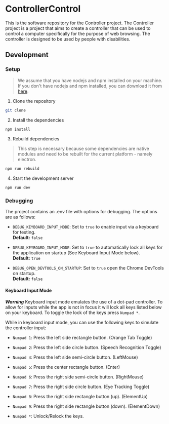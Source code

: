 # ControllerControl

This is the software repository for the Controller project. The Controller project is a project that aims to create a controller that can be used to control a computer specifically for the purpose of web browsing. The controller is designed to be used by people with disabilities.

## Development

### Setup

> We assume that you have nodejs and npm installed on your machine.
> If you don't have nodejs and npm installed, you can download it from [here](https://nodejs.org/en/download/).

1. Clone the repository

```bash
git clone 
```

2. Install the dependencies

```bash
npm install
```

3. Rebuild dependencies

> This step is necessary because some dependencies are native modules and need to be rebuilt for the current platform - namely electron.

```bash
npm run rebuild
```

4. Start the development server

```bash
npm run dev
```

### Debugging

The project contains an .env file with options for debugging. The options are as follows:

- `DEBUG_KEYBOARD_INPUT_MODE`: Set to `true` to enable input via a keyboard for testing.<br>
**Default:** `false`

- `DEBUG_KEYBOARD_INPUT_MODE`: Set to `true` to automatically lock all keys for the application on startup (See Keyboard Input Mode below).<br>
**Default:** `true`

- `DEBUG_OPEN_DEVTOOLS_ON_STARTUP`: Set to `true` open the Chrome DevTools on startup.<br>
**Default:** `false`

#### Keyboard Input Mode

***Warning***
Keyboard input mode emulates the use of a dot-pad controller. To allow for inputs while the app is not in focus it will lock all keys listed below on your keyboard. To toggle the lock of the keys press `Numpad *`.

While in keyboard input mode, you can use the following keys to simulate the controller input:

- `Numpad 1`: Press the left side rectangle button. (Orange Tab Toggle)
- `Numpad 2`: Press the left side circle button. (Speech Recognition Toggle)
- `Numpad 4`: Press the left side semi-circle button. (LeftMouse)
- `Numpad 5`: Press the center rectangle button. (Enter)
- `Numpad 6`: Press the right side semi-circle button. (RightMouse)
- `Numpad 7`: Press the right side circle button. (Eye Tracking Toggle)
- `Numpad 8`: Press the right side rectangle button (up). (ElementUp)
- `Numpad 9`: Press the right side rectangle button (down). (ElementDown)

- `Numpad *`: Unlock/Relock the keys.
